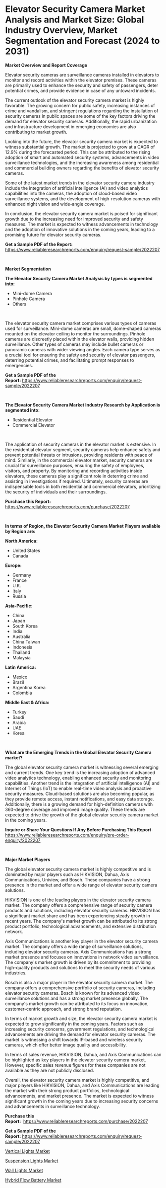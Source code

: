<p><h1>Elevator Security Camera Market Analysis and Market Size: Global Industry Overview, Market Segmentation and Forecast (2024 to 2031)</h1></p><p><strong>Market Overview and Report Coverage</strong></p>
<p><p>Elevator security cameras are surveillance cameras installed in elevators to monitor and record activities within the elevator premises. These cameras are primarily used to enhance the security and safety of passengers, deter potential crimes, and provide evidence in case of any untoward incidents.</p><p>The current outlook of the elevator security camera market is highly favorable. The growing concern for public safety, increasing instances of crime and vandalism, and stringent regulations regarding the installation of security cameras in public spaces are some of the key factors driving the demand for elevator security cameras. Additionally, the rapid urbanization and infrastructure development in emerging economies are also contributing to market growth.</p><p>Looking into the future, the elevator security camera market is expected to witness substantial growth. The market is projected to grow at a CAGR of 12.9% during the forecasted period. This can be attributed to the rising adoption of smart and automated security systems, advancements in video surveillance technologies, and the increasing awareness among residential and commercial building owners regarding the benefits of elevator security cameras.</p><p>Some of the latest market trends in the elevator security camera industry include the integration of artificial intelligence (AI) and video analytics capabilities into the cameras, the adoption of cloud-based video surveillance systems, and the development of high-resolution cameras with enhanced night vision and wide-angle coverage.</p><p>In conclusion, the elevator security camera market is poised for significant growth due to the increasing need for improved security and safety measures. The market is expected to witness advancements in technology and the adoption of innovative solutions in the coming years, leading to a promising future for elevator security cameras.</p></p>
<p><strong>Get a Sample PDF of the Report:</strong> <a href="https://www.reliableresearchreports.com/enquiry/request-sample/2022207">https://www.reliableresearchreports.com/enquiry/request-sample/2022207</a></p>
<p>&nbsp;</p>
<p><strong>Market Segmentation</strong></p>
<p><strong>The Elevator Security Camera Market Analysis by types is segmented into:</strong></p>
<p><ul><li>Mini-dome Camera</li><li>Pinhole Camera</li><li>Others</li></ul></p>
<p>&nbsp;</p>
<p><p>The elevator security camera market comprises various types of cameras used for surveillance. Mini-dome cameras are small, dome-shaped cameras mounted on the elevator ceiling to monitor the surroundings. Pinhole cameras are discreetly placed within the elevator walls, providing hidden surveillance. Other types of cameras may include bullet cameras or panoramic cameras with wider viewing angles. Each camera type serves as a crucial tool for ensuring the safety and security of elevator passengers, deterring potential crimes, and facilitating prompt responses to emergencies.</p></p>
<p><strong>Get a Sample PDF of the Report:</strong>&nbsp;<a href="https://www.reliableresearchreports.com/enquiry/request-sample/2022207">https://www.reliableresearchreports.com/enquiry/request-sample/2022207</a></p>
<p>&nbsp;</p>
<p><strong>The Elevator Security Camera Market Industry Research by Application is segmented into:</strong></p>
<p><ul><li>Residential Elevator</li><li>Commercial Elevator</li></ul></p>
<p>&nbsp;</p>
<p><p>The application of security cameras in the elevator market is extensive. In the residential elevator segment, security cameras help enhance safety and prevent potential threats or intrusions, providing residents with peace of mind. Similarly, in the commercial elevator market, security cameras are crucial for surveillance purposes, ensuring the safety of employees, visitors, and property. By monitoring and recording activities inside elevators, these cameras play a significant role in deterring crime and assisting in investigations if required. Ultimately, security cameras are indispensable tools in both residential and commercial elevators, prioritizing the security of individuals and their surroundings.</p></p>
<p><strong>Purchase this Report:</strong>&nbsp; <a href="https://www.reliableresearchreports.com/purchase/2022207">https://www.reliableresearchreports.com/purchase/2022207</a></p>
<p>&nbsp;</p>
<p><strong>In terms of Region, the Elevator Security Camera Market Players available by Region are:</strong></p>
<p>
    <p> <strong> North America: </strong>
        <ul>
            <li>United States</li>
            <li>Canada</li>
        </ul>
        </p> 
    <p> <strong> Europe: </strong>
        <ul>
            <li>Germany</li>
            <li>France</li>
            <li>U.K.</li>
            <li>Italy</li>
            <li>Russia</li>
        </ul>
        </p> 
    <p> <strong> Asia-Pacific: </strong>
        <ul>
            <li>China</li>
            <li>Japan</li>
            <li>South Korea</li>
            <li>India</li>
            <li>Australia</li>
            <li>China Taiwan</li>
            <li>Indonesia</li>
            <li>Thailand</li>
            <li>Malaysia</li>
        </ul>
        </p> 
    <p> <strong> Latin America: </strong>
        <ul>
            <li>Mexico</li>
            <li>Brazil</li>
            <li>Argentina Korea</li>
            <li>Colombia</li>
        </ul>
        </p> 
    <p> <strong> Middle East & Africa: </strong>
        <ul>
            <li>Turkey</li>
            <li>Saudi</li>
            <li>Arabia</li>
            <li>UAE</li>
            <li>Korea</li>
        </ul>
    </p>
    </p>
<p>&nbsp;</p>
<p><strong>What are the Emerging Trends in the Global Elevator Security Camera market?</strong></p>
<p><p>The global elevator security camera market is witnessing several emerging and current trends. One key trend is the increasing adoption of advanced video analytics technology, enabling enhanced security and monitoring capabilities. Another trend is the integration of artificial intelligence (AI) and Internet of Things (IoT) to enable real-time video analysis and proactive security measures. Cloud-based solutions are also becoming popular, as they provide remote access, instant notifications, and easy data storage. Additionally, there is a growing demand for high-definition cameras with 360-degree coverage and improved image quality. These trends are expected to drive the growth of the global elevator security camera market in the coming years.</p></p>
<p><strong>Inquire or Share Your Questions If Any Before Purchasing This Report</strong>- <a href="https://www.reliableresearchreports.com/enquiry/pre-order-enquiry/2022207">https://www.reliableresearchreports.com/enquiry/pre-order-enquiry/2022207</a></p>
<p>&nbsp;</p>
<p><strong>Major Market Players</strong></p>
<p><p>The global elevator security camera market is highly competitive and is dominated by major players such as HIKVISION, Dahua, Axis Communications, Uniview, and Bosch. These companies have a strong presence in the market and offer a wide range of elevator security camera solutions.</p><p>HIKVISION is one of the leading players in the elevator security camera market. The company offers a comprehensive range of security camera products and solutions, including elevator security cameras. HIKVISION has a significant market share and has been experiencing steady growth in recent years. The company's market growth can be attributed to its strong product portfolio, technological advancements, and extensive distribution network.</p><p>Axis Communications is another key player in the elevator security camera market. The company offers a wide range of surveillance solutions, including elevator security cameras. Axis Communications has a strong market presence and focuses on innovations in network video surveillance. The company's market growth is driven by its commitment to providing high-quality products and solutions to meet the security needs of various industries.</p><p>Bosch is also a major player in the elevator security camera market. The company offers a comprehensive portfolio of security cameras, including elevator security cameras. Bosch is known for its advanced video surveillance solutions and has a strong market presence globally. The company's market growth can be attributed to its focus on innovation, customer-centric approach, and strong brand reputation.</p><p>In terms of market growth and size, the elevator security camera market is expected to grow significantly in the coming years. Factors such as increasing security concerns, government regulations, and technological advancements are driving the demand for elevator security cameras. The market is witnessing a shift towards IP-based and wireless security cameras, which offer better image quality and accessibility.</p><p>In terms of sales revenue, HIKVISION, Dahua, and Axis Communications can be highlighted as key players in the elevator security camera market. However, specific sales revenue figures for these companies are not available as they are not publicly disclosed.</p><p>Overall, the elevator security camera market is highly competitive, and major players like HIKVISION, Dahua, and Axis Communications are leading the market with their strong product portfolios, technological advancements, and market presence. The market is expected to witness significant growth in the coming years due to increasing security concerns and advancements in surveillance technology.</p></p>
<p><strong>Purchase this Report:</strong>&nbsp;&nbsp;<a href="https://www.reliableresearchreports.com/purchase/2022207">https://www.reliableresearchreports.com/purchase/2022207</a></p>
<p></p>
<p><strong>Get a Sample PDF of the Report:</strong>&nbsp;<a href="https://www.reliableresearchreports.com/enquiry/request-sample/2022207">https://www.reliableresearchreports.com/enquiry/request-sample/2022207</a></p>
<p><p><a href="https://github.com/Triciasol/Market-Research-Report-List-1/blob/main/vertical-lights-market.md">Vertical Lights Market</a></p><p><a href="https://github.com/chartsaturn/Market-Research-Report-List-1/blob/main/suspension-lights-market.md">Suspension Lights Market</a></p><p><a href="https://github.com/jhcraigie/Market-Research-Report-List-1/blob/main/wall-lights-market.md">Wall Lights Market</a></p><p><a href="https://github.com/beatblasta/Market-Research-Report-List-1/blob/main/hybrid-flow-battery-market.md">Hybrid Flow Battery Market</a></p></p>